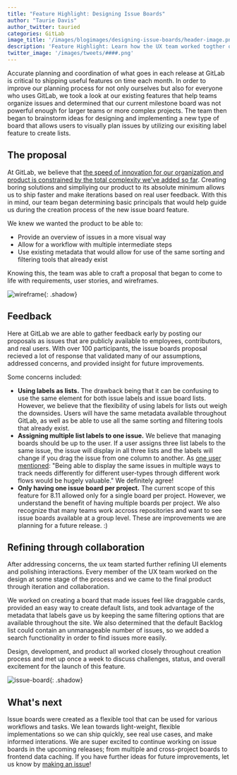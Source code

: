 ```yaml
---
title: "Feature Highlight: Designing Issue Boards"
author: "Taurie Davis"
author_twitter: tauried
categories: GitLab
image_title: '/images/blogimages/designing-issue-boards/header-image.png'
description: 'Feature Highlight: Learn how the UX team worked togther on the creation of issue boards.'
twitter_image: '/images/tweets/####.png'
---
```


Accurate planning and coordination of what goes in each release at GitLab is critical to shipping useful features on time each month. In order to improve our planning process for not only ourselves but also for everyone who uses GitLab, we took a look at our existing features that help teams organize issues and determined that our current milestone board was not powerful enough for larger teams or more complex projects. The team then began to brainstorm ideas for designing and implementing a new type of board that allows users to visually plan issues by utilizing our exisiting label feature to create lists.

<!--more-->

## The proposal

At GitLab, we believe that [the speed of innovation for our organization and product is constrained by the total complexity we've added so far](/handbook/#boring-solutions). Creating boring solutions and simpliying our product to its absolute minimum allows us to ship faster and make iterations based on real user feedback. With this in mind, our team began determining basic principals that would help guide us during the creation process of the new issue board feature.

We knew we wanted the product to be able to:

- Provide an overview of issues in a more visual way
- Allow for a workflow with multiple intermediate steps
- Use existing metadata that would allow for use of the same sorting and filtering tools that already exist

    
Knowing this, the team was able to craft a proposal that began to come to life with requirements, user stories, and wireframes.

![wireframe](/images/blogimages/designing-issue-boards/wireframe.png){: .shadow}

## Feedback

Here at GitLab we are able to gather feedback early by posting our proposals as issues that are publicly available to employees, contributors, and real users. With over 100 participants, the issue boards proposal recieved a lot of response that validated many of our assumptions, addressed concerns, and provided insight for future improvements.

Some concerns included:

- **Using labels as lists.** The drawback being that it can be confusing to use the same element for both issue labels and issue board lists. However, we believe that the flexibility of using labels for lists out weigh the downsides. Users will have the same metadata available throughout GitLab, as well as be able to use all the same sorting and filtering tools that already exist.
- **Assigning multiple list labels to one issue.** We believe that managing boards should be up to the user. If a user assigns three list labels to the same issue, the issue will display in all three lists and the labels will change if you drag the issue from one column to another. As [one user mentioned](https://gitlab.com/gitlab-org/gitlab-ce/issues/17907#note_12602314): "Being able to display the same issues in multiple ways to track needs differently for different user-types through different work flows would be hugely valuable." We definitely agree!
- **Only having one issue board per project.** The current scope of this feature for 8.11 allowed only for a single board per project. However, we understand the benefit of having multiple boards per project. We also recognize that many teams work accross repositories and want to see issue boards available at a group level. These are improvements we are planning for a future release. :)

## Refining through collaboration

After addressing concerns, the ux team started further refining UI elements and polishing interactions. Every member of the UX team worked on the design at some stage of the process and we came to the final product through iteration and collaboration.

We worked on creating a board that made issues feel like draggable cards, provided an easy way to create default lists, and took advantage of the metadata that labels gave us by keeping the same filtering options that are available throughout the site. We also determined that the default Backlog list could contain an unmanageable number of issues, so we added a search functionality in order to find issues more easily.

Design, development, and product all worked closely throughout creation process and met up once a week to discuss challenges, status, and overall excitement for the launch of this feature. 

![issue-board](/images/blogimages/designing-issue-boards/issue-board.gif){: .shadow}

## What's next

Issue boards were created as a flexible tool that can be used for various workflows and tasks. We lean towards light-weight, flexible implementations so we can ship quickly, see real use cases, and make informed interations. We are super excited to continue working on issue boards in the upcoming releases; from multiple and cross-project boards to frontend data caching. If you have further ideas for future improvements, let us know by [making an issue](https://gitlab.com/gitlab-org/gitlab-ce/issues/new?issue)!



